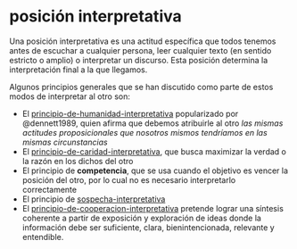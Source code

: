 # posición interpretativa

Una posición interpretativa es una actitud específica que todos tenemos antes de escuchar a cualquier persona, leer cualquier texto (en sentido estricto o amplio) o interpretar un discurso. Esta posición determina la interpretación final a la que llegamos.

Algunos principios generales que se han discutido como parte de estos modos de interpretar al otro son:

* El [principio-de-humanidad-interpretativa](principio-de-humanidad-interpretativa.md) popularizado por @dennett1989, quien afirma que debemos atribuirle al otro *las mismas actitudes proposicionales que nosotros mismos tendríamos en las mismas circunstancias*
* El [principio-de-caridad-interpretativa](principio-de-caridad-interpretativa.md), que busca maximizar la verdad o la razón en los dichos del otro
* El principio de **competencia**, que se usa cuando el objetivo es vencer la posición del otro, por lo cual no es necesario interpretarlo correctamente
* El principio de [sospecha-interpretativa](sospecha-interpretativa.md)
* El [principio-de-cooperacion-interpretativa](principio-de-cooperacion-interpretativa.md) pretende lograr una síntesis coherente a partir de exposición y exploración de ideas donde la información debe ser suficiente, clara, bienintencionada, relevante y entendible.
